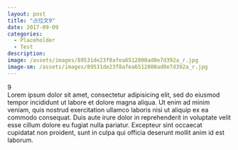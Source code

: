 ```yaml
---
layout: post
title: "占位文9"
date: 2017-09-09
categories:
  - Placeholder
  - Test
description:
image: /assets/images/89531de23f8afea6512800ad0e7d392a_r.jpg
image-sm: /assets/images/89531de23f8afea6512800ad0e7d392a_r.jpg
---
```

9  
Lorem ipsum dolor sit amet, consectetur adipisicing elit, sed do eiusmod tempor incididunt ut labore et dolore magna aliqua. Ut enim ad minim veniam, quis nostrud exercitation ullamco laboris nisi ut aliquip ex ea commodo consequat. Duis aute irure dolor in reprehenderit in voluptate velit esse cillum dolore eu fugiat nulla pariatur. Excepteur sint occaecat cupidatat non proident, sunt in culpa qui officia deserunt mollit anim id est laborum.
